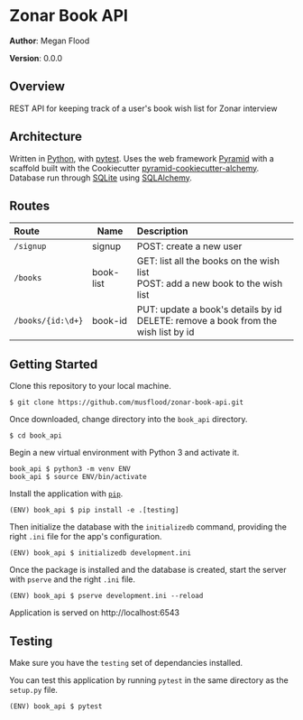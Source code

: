 # Zonar Book API

**Author**: Megan Flood

**Version**: 0.0.0

## Overview
REST API for keeping track of a user's book wish list for Zonar interview

## Architecture
Written in [Python](https://www.python.org/), with [pytest](https://docs.pytest.org/en/latest/). Uses the web framework [Pyramid](https://trypyramid.com/) with a scaffold built with the Cookiecutter [pyramid-cookiecutter-alchemy](https://github.com/Pylons/pyramid-cookiecutter-alchemy). Database run through [SQLite](https://sqlite.org/index.html) using [SQLAlchemy](http://www.sqlalchemy.org/).

## Routes
| Route | Name | Description |
|:--|--|:--|
| `/signup` | signup | POST: create a new user |
| `/books` | book-list | GET: list all the books on the wish list<br/>POST: add a new book to the wish list |
| `/books/{id:\d+}` | book-id | PUT: update a book's details by id<br/>DELETE: remove a book from the wish list by id |

## Getting Started

Clone this repository to your local machine.
```
$ git clone https://github.com/musflood/zonar-book-api.git
```

Once downloaded, change directory into the `book_api` directory.
```
$ cd book_api
```

Begin a new virtual environment with Python 3 and activate it.
```
book_api $ python3 -m venv ENV
book_api $ source ENV/bin/activate
```

Install the application with [`pip`](https://pip.pypa.io/en/stable/installing/).
```
(ENV) book_api $ pip install -e .[testing]
```

Then initialize the database with the `initializedb` command, providing the right `.ini` file for the app's configuration.
```
(ENV) book_api $ initializedb development.ini
```

Once the package is installed and the database is created, start the server with `pserve` and the right `.ini` file.
```
(ENV) book_api $ pserve development.ini --reload
```

Application is served on http://localhost:6543

## Testing
Make sure you have the `testing` set of dependancies installed.

You can test this application by running `pytest` in the same directory as the `setup.py` file.
```
(ENV) book_api $ pytest
```
